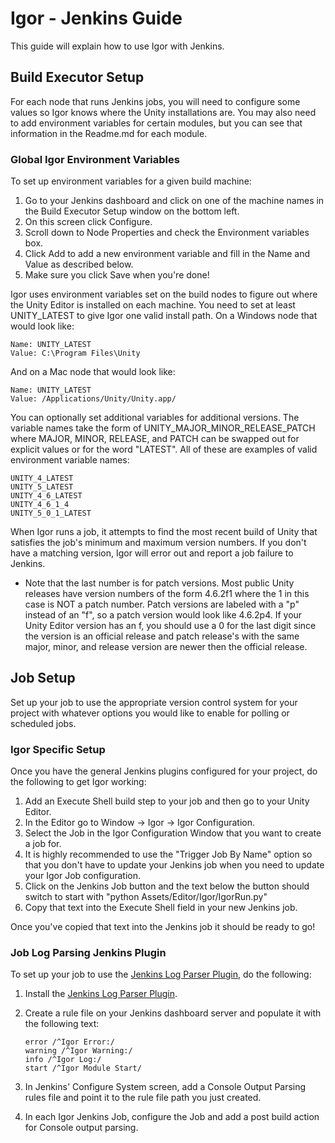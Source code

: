 Igor - Jenkins Guide
=============

This guide will explain how to use Igor with Jenkins.

## Build Executor Setup

For each node that runs Jenkins jobs, you will need to configure some values so Igor knows where the Unity installations are.  You may also need to add environment variables for certain modules, but you can see that information in the Readme.md for each module.

### Global Igor Environment Variables

To set up environment variables for a given build machine:

1. Go to your Jenkins dashboard and click on one of the machine names in the Build Executor Setup window on the bottom left.
2. On this screen click Configure.
3. Scroll down to Node Properties and check the Environment variables box.
4. Click Add to add a new environment variable and fill in the Name and Value as described below.
5. Make sure you click Save when you're done!

Igor uses environment variables set on the build nodes to figure out where the Unity Editor is installed on each machine.  You need to set at least UNITY_LATEST to give Igor one valid install path.  On a Windows node that would look like:

```
Name: UNITY_LATEST
Value: C:\Program Files\Unity
```

And on a Mac node that would look like:

```
Name: UNITY_LATEST
Value: /Applications/Unity/Unity.app/
```

You can optionally set additional variables for additional versions.  The variable names take the form of UNITY_MAJOR_MINOR_RELEASE_PATCH where MAJOR, MINOR, RELEASE, and PATCH can be swapped out for explicit values or for the word "LATEST".  All of these are examples of valid environment variable names:

```
UNITY_4_LATEST
UNITY_5_LATEST
UNITY_4_6_LATEST
UNITY_4_6_1_4
UNITY_5_0_1_LATEST
```

When Igor runs a job, it attempts to find the most recent build of Unity that satisfies the job's minimum and maximum version numbers.  If you don't have a matching version, Igor will error out and report a job failure to Jenkins.

- Note that the last number is for patch versions.  Most public Unity releases have version numbers of the form 4.6.2f1 where the 1 in this case is NOT a patch number.  Patch versions are labeled with a "p" instead of an "f", so a patch version would look like 4.6.2p4.  If your Unity Editor version has an f, you should use a 0 for the last digit since the version is an official release and patch release's with the same major, minor, and release version are newer then the official release.

## Job Setup

Set up your job to use the appropriate version control system for your project with whatever options you would like to enable for polling or scheduled jobs.

### Igor Specific Setup

Once you have the general Jenkins plugins configured for your project, do the following to get Igor working:

1. Add an Execute Shell build step to your job and then go to your Unity Editor.
2. In the Editor go to Window -> Igor -> Igor Configuration.
3. Select the Job in the Igor Configuration Window that you want to create a job for.
4. It is highly recommended to use the "Trigger Job By Name" option so that you don't have to update your Jenkins job when you need to update your Igor Job configuration.
5. Click on the Jenkins Job button and the text below the button should switch to start with "python Assets/Editor/Igor/IgorRun.py"
6. Copy that text into the Execute Shell field in your new Jenkins job.

Once you've copied that text into the Jenkins job it should be ready to go!

### Job Log Parsing Jenkins Plugin

To set up your job to use the [Jenkins Log Parser Plugin](https://wiki.jenkins-ci.org/display/JENKINS/Log+Parser+Plugin), do the following:

1. Install the [Jenkins Log Parser Plugin](https://wiki.jenkins-ci.org/display/JENKINS/Log+Parser+Plugin).
2. Create a rule file on your Jenkins dashboard server and populate it with the following text:

	```
	error /^Igor Error:/
	warning /^Igor Warning:/
	info /^Igor Log:/
	start /^Igor Module Start/
	```

3. In Jenkins' Configure System screen, add a Console Output Parsing rules file and point it to the rule file path you just created.
4. In each Igor Jenkins Job, configure the Job and add a post build action for Console output parsing.